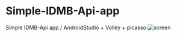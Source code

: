 # Simple-IDMB-Api-app
Simple IDMB-Api app / AndroidStudio + Volley + picasso
![screen](https://user-images.githubusercontent.com/61861887/89571514-7ae3ca00-d830-11ea-81ef-c4cfa42b1ea9.png)
